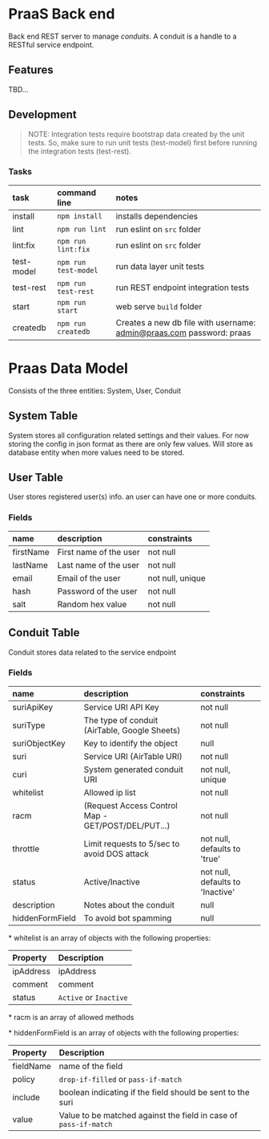 PraaS Back end
==============
Back end REST server to manage *conduits*. A conduit is a handle to a RESTful service endpoint.

Features
--------
TBD...

Development
-----------
> NOTE:
> Integration tests require bootstrap data created by the unit tests.
> So, make sure to run unit tests (test-model) first before running the
> integration tests (test-rest).

### Tasks
|  task     | command line                             | notes                                       |
|:----------|:-----------------------------------------|:--------------------------------------------|
| install   |```npm install```                         | installs dependencies                       |
| lint      |```npm run lint```                        | run eslint on `src` folder                  |
| lint:fix  |```npm run lint:fix```                    | run eslint on `src` folder                  |
| test-model|```npm run test-model```                  | run data layer unit tests                   |
| test-rest |```npm run test-rest```                   | run REST endpoint integration tests         |
| start     |```npm run start```                       | web serve `build` folder                    |
| createdb  |```npm run createdb```                    | Creates a new db file with username: admin@praas.com  password: praas  |

# Praas Data Model

Consists of the three entities: System, User, Conduit

## System Table

System stores all configuration related settings and their values.
For now storing the config in json format as there are
only few values. Will store as database entity when more values need
to be stored.

## User Table

User stores registered user(s) info. an user can have one or more conduits.

### Fields

|  name     | description          | constraints       |
|:----------|:---------------------|:------------------|
| firstName |First name of the user| not null          |
| lastName  |Last name of the user | not null          |
| email     |Email of the user     | not null, unique  |
| hash      |Password of the user  | not null          |
| salt      |Random hex value      | not null          |

## Conduit Table

Conduit stores data related to the service endpoint

### Fields

|  name           | description                                       | constraints                    |
|:----------------|:--------------------------------------------------|:-------------------------------|
| suriApiKey      |Service URI API Key                                |not null                        |
| suriType        |The type of conduit (AirTable, Google Sheets)      |not null                        |
| suriObjectKey   |Key to identify the object                         |null                            |
| suri            |Service URI (AirTable URI)                         |not null                        |
| curi            |System generated conduit URI                       |not null, unique                |
| whitelist       |Allowed ip list                                    |not null                        |
| racm            |(Request Access Control Map - GET/POST/DEL/PUT...) |not null                        |
| throttle        |Limit requests to 5/sec to avoid DOS attack        |not null, defaults to 'true'    |
| status          |Active/Inactive                                    |not null, defaults to 'Inactive'|
| description     |Notes about the conduit                            |null                            |
| hiddenFormField |To avoid bot spamming                              |null                            |

\* whitelist is an array of objects with the following properties:

| Property  | Description        |
|:----------|:-------------------|
| ipAddress | ipAddress          |
| comment   | comment            |
| status    | `Active` or `Inactive` |

\* racm is an array of allowed methods

\* hiddenFormField is an array of objects with the following properties:

| Property  | Description                     |
|:----------|:--------------------------------|
| fieldName | name of the field               |
| policy    | `drop-if-filled` or `pass-if-match` |
| include   | boolean indicating if the field should be sent to the suri |
| value     | Value to be matched against the field in case of `pass-if-match` |
